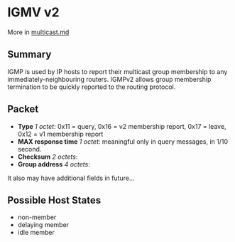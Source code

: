 # IGMV v2
More in [multicast.md](./multicast.md)

## Summary
IGMP is used by IP hosts to report their multicast group membership to any immediately-neighbouring routers.
IGMPv2 allows group membership termination to be quickly reported to the routing protocol.

## Packet
* **Type** *1 octet*: 0x11 = query, 0x16 = v2 membership report, 0x17 = leave, 0x12 = v1 membership report
* **MAX response time** *1 octet*: meaningful only in query messages, in 1/10 second.
* **Checksum** *2 octets*:
* **Group address** *4 octets*:

It also may have additional fields in future...

## Possible Host States
* non-member
* delaying member
* idle member